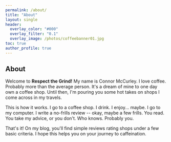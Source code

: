 ```yaml
---
permalink: /about/
title: "About"
layout: single
header:
  overlay_color: "#000"
  overlay_filter: "0.1"
  overlay_image: /photos/coffeebanner01.jpg
toc: true
author_profile: true
---
```


## About

Welcome to **Respect the Grind!**  My name is Connor McCurley.  I love coffee.  Probably more than the average person.  It's a dream of mine to one day own a coffee shop.  Until then, I'm pouring you some hot takes on shops I come across in my travels. 

This is how it works. I go to a coffee shop.  I drink.  I enjoy... maybe.  I go to my computer.  I write a no-frills review -- okay, maybe a few frills.  You read.  You take my advice, or you don't.  Who knows.  Probably you.

That's it!  On my blog, you'll find simple reviews rating shops under a few basic criteria. I hope this helps you on your journey to caffeination. 


